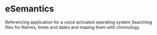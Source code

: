 # eSemantics
Referencing application for a voice activated operating system
Searching files for Names, times and dates and maping them with chronology
